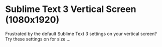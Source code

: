 Sublime Text 3 Vertical Screen (1080x1920)
==========================================

Frustrated by the default Sublime Text 3 settings on your vertical screen? Try these settings on for size ...